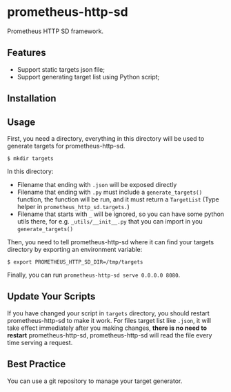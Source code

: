 # prometheus-http-sd

Prometheus HTTP SD framework.

## Features

- Support static targets json file;
- Support generating target list using Python script;

## Installation

## Usage

First, you need a directory, everything in this directory will be used to
generate targets for prometheus-http-sd.

```shell
$ mkdir targets
```

In this directory:

- Filename that ending with `.json` will be exposed directly
- Filename that ending with `.py` must include a `generate_targets()` function,
  the function will be run, and it must return a `TargetList` (Type helper in
  `prometheus_http_sd.targets.`)
- Filename that starts with `_` will be ignored, so you can have some python
  utils there, for e.g. `_utils/__init__.py` that you can import in you
  `generate_targets()`

Then, you need to tell prometheus-http-sd where it can find your targets
directory by exporting an environment variable:

```shell
$ export PROMETHEUS_HTTP_SD_DIR=/tmp/targets
```

Finally, you can run `prometheus-http-sd serve 0.0.0.0 8080`.

## Update Your Scripts

If you have changed your script in `targets` directory, you should restart
prometheus-http-sd to make it work. For files target list like `.json`, it will
take effect immediately after you making changes, **there is no need to
restart** prometheus-http-sd, prometheus-http-sd will read the file every time
serving a request.

## Best Practice

You can use a git repository to manage your target generator.
